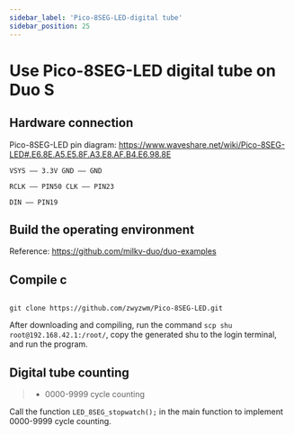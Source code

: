 ```yaml
---
sidebar_label: 'Pico-8SEG-LED-digital tube'
sidebar_position: 25
---
```


# Use Pico-8SEG-LED digital tube on Duo S

## Hardware connection

Pico-8SEG-LED pin diagram: https://www.waveshare.net/wiki/Pico-8SEG-LED#.E6.8E.A5.E5.8F.A3.E8.AF.B4.E6.98.8E

```
VSYS —— 3.3V GND —— GND

RCLK —— PIN50 CLK —— PIN23

DIN —— PIN19
```

## Build the operating environment

Reference: https://github.com/milkv-duo/duo-examples

## Compile c

```

git clone https://github.com/zwyzwm/Pico-8SEG-LED.git

```
After downloading and compiling, run the command `scp shu root@192.168.42.1:/root/`, copy the generated shu to the login terminal, and run the program.

## Digital tube counting

> - 0000-9999 cycle counting

Call the function `LED_8SEG_stopwatch();` in the main function to implement 0000-9999 cycle counting.